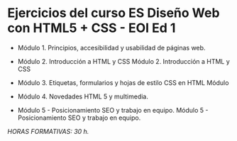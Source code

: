 # Ejercicios del curso ES Diseño Web con HTML5 + CSS - EOI Ed 1
- Módulo 1. Principios, accesibilidad y usabilidad de páginas web.	

- Módulo 2. Introducción a HTML y CSS	Módulo 2. Introducción a HTML y CSS	

- Módulo 3. Etiquetas, formularios y hojas de estilo CSS en HTML	Módulo

- Módulo 4. Novedades HTML 5 y multimedia.	

- Módulo 5 - Posicionamiento SEO y trabajo en equipo.	Módulo 5 - Posicionamiento SEO y trabajo en equipo.

_HORAS FORMATIVAS:     30 h._
